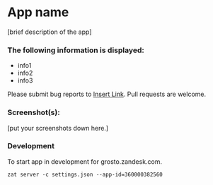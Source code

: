 # App name

[brief description of the app]

### The following information is displayed:

* info1
* info2
* info3

Please submit bug reports to [Insert Link](). Pull requests are welcome.

### Screenshot(s):
[put your screenshots down here.]


### Development

To start app in development for grosto.zandesk.com.

```
zat server -c settings.json --app-id=360000382560
```